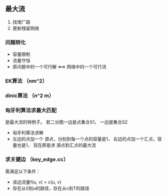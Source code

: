## 最大流
1. 找增广路
2. 更新残留网络

### 问题转化
- 容量限制
- 流量守恒
- 原问题中的一个可行解 <==> 网络中的一个可行流

### EK算法 （nm^2）

### dinic算法 （n^2 m）


### 匈牙利算法求最大匹配
是最大流的特例子。
若二分图一边是点集合S1， 一边是集合S2
- 匈牙利算法求解
- 左边的点加一个 源点，分别到每一个点的容量是1， 右边的点加一个汇点，容量也是1， 现在即是求 源点到汇点的最大流


### 求关键边 （key_edge.cc）
需满足以下条件：
- 该边流量f(u, v) = c(u, v)
- 存在从S到u的路径，存在从v到T的路径
